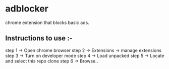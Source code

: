 # adblocker
chrome extension that blocks basic ads.

## Instructions to use :-
step 1 -> Open chrome browser
step 2 -> Extensions -> manage extensions
step 3 -> Turn on developer mode
step 4 -> Load unpacked
step 5 -> Locate and select this repo clone
step 6 -> Browse..
